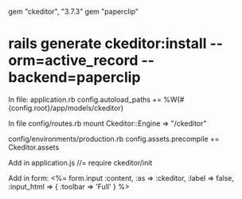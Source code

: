 gem "ckeditor", "3.7.3"
gem "paperclip"
# rails generate ckeditor:install --orm=active_record --backend=paperclip
In file: application.rb
config.autoload_paths += %W(#{config.root}/app/models/ckeditor)

In file config/routes.rb
mount Ckeditor::Engine => "/ckeditor"

config/environments/production.rb
config.assets.precompile += Ckeditor.assets

Add in application.js
//= require ckeditor/init


Add in form:
<%= form.input :content, :as => :ckeditor, :label => false, :input_html => { :toolbar => 'Full' } %>
